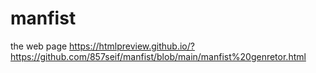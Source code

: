 # manfist
the web page https://htmlpreview.github.io/?https://github.com/857seif/manfist/blob/main/manfist%20genretor.html
